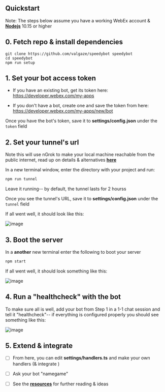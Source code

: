 ## Quickstart

Note: The steps below assume you have a working WebEx account & **[Nodejs](https://nodejs.org/en/download/)** 10.15 or higher

## 0. Fetch repo & install dependencies

```
git clone https://github.com/valgaze/speedybot speedybot
cd speedybot
npm run setup
```

## 1. Set your bot access token

- If you have an existing bot, get its token here: https://developer.webex.com/my-apps

- If you don't have a bot, create one and save the token from here: https://developer.webex.com/my-apps/new/bot

Once you have the bot's token, save it to **settings/config.json** under the ```token``` field

## 2. Set your tunnel's url

Note this will use nGrok to make your local machine reachable from the public internet, read up on details & alternatives **[here](https://github.com/valgaze/speedybot/blob/master/docs/ngrok.md)**

In a new terminal window, enter the directory with your project and run:

```sh
npm run tunnel
```

Leave it running-- by default, the tunnel lasts for 2 hourss

Once you see the tunnel's URL, save it to **settings/config.json** under the ```tunnel``` field 

If all went well, it should look like this:

![image](https://github.com/valgaze/speedybot/blob/master/docs/assets/tunnel_success.png)


## 3. Boot the server

In a **another** new terminal enter the following to boot your server

```sh
npm start
```
If all went well, it should look something like this:

![image](https://raw.githubusercontent.com/valgaze/speedybot/master/docs/assets/server_success.png)


## 4. Run a "healthcheck" with the bot

To make sure all is well, add your bot from Step 1 in a 1-1 chat session and tell it "healthcheck"-- if everything is configured properly you should see something like this:

![image](https://raw.githubusercontent.com/valgaze/speedybot/master/docs/assets/healthcheck.gif)

## 5. Extend & integrate

- [ ] From here, you can edit **settings/handlers.ts** and make your own handlers (& integrate )

- [ ] Ask your bot "namegame"

- [ ] See the **[resources](https://github.com/valgaze/speedybot/blob/master/docs/resources.md)** for further reading & ideas